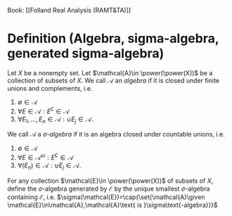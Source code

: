 Book: [[Folland Real Analysis (RAMT&TA)]]
# Definition (Algebra, sigma-algebra, generated sigma-algebra)
Let $X$ be a nonempty set.
Let $\mathcal{A}\in \power(\power(X))$ be a collection of subsets of $X$.
We call $\mathcal{A}$ an *algebra* if it is closed under finite unions and complements, i.e.
1. $\emptyset\in \mathcal{A}$
2. $\forall E\in \mathcal{A}:E^\complement\in \mathcal{ A}$
3. $\forall E_{1},\dots,E_{n}\in \mathcal{A}:\cup E_{j}\in \mathcal{A}$.

We call $\mathcal{A}$ a *$\sigma$-algebra* if it is an algebra closed under countable unions, i.e.
1. $\emptyset\in \mathcal{A}$
2. $\forall E\in \mathcal{A}^{\omega}:E^\complement\in \mathcal{A}$
3. $\forall (E_{n})\in \mathcal{A}:\cup E_{j}\in \mathcal{A}$.

For any collection $\mathcal{E}\in \power(\power(X))$ of subsets of $X$, define the $\sigma$-algebra generated by $\mathcal{E}$ by the unique smallest $\sigma$-algebra containing $\mathcal{E}$, i.e.  $\sigma(\mathcal{E})=\cap{\set{\mathcal{A}\given \mathcal{E}\in\mathcal{A},\mathcal{A}\text{ is }\sigma\text{-algebra}}}$

